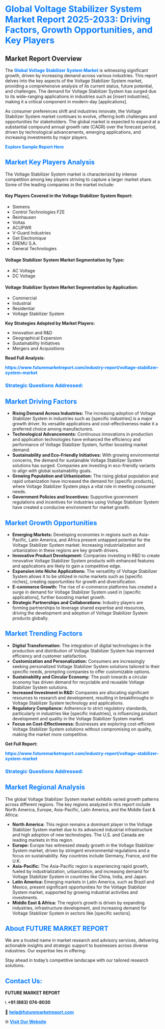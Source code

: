 <h1 style="color: #007BFF;">Global Voltage Stabilizer System Market Report 2025-2033: Driving Factors, Growth Opportunities, and Key Players</h1>

<section id="overview">
<h2>Market Report Overview</h2>
<p>The <a href="https://www.futuremarketreport.com/industry-report/voltage-stabilizer-system-market" style="color: #007BFF; text-decoration: none;"><strong>Global Voltage Stabilizer System Market</strong></a> is witnessing significant growth, driven by increasing demand across various industries. This report delves into the key aspects of the Voltage Stabilizer System market, providing a comprehensive analysis of its current status, future potential, and challenges. The demand for Voltage Stabilizer System has surged due to its wide-ranging applications in industries such as [insert industries], making it a critical component in modern-day [applications].</p>
<p>As consumer preferences shift and industries innovate, the Voltage Stabilizer System market continues to evolve, offering both challenges and opportunities for stakeholders. The global market is expected to expand at a substantial compound annual growth rate (CAGR) over the forecast period, driven by technological advancements, emerging applications, and increasing investments by major players.</p>
</section>

<section id="overview">
<p><a href="https://www.futuremarketreport.com/request-sample/reportId=128041" style="color: #007BFF; text-decoration: none;"><strong>Explore Sample Report Here</strong></a></p>
</section>

<section id="key-players">
<h2 style="color: #007BFF;">Market Key Players Analysis</h2>
<p>The Voltage Stabilizer System market is characterized by intense competition among key players striving to capture a larger market share. Some of the leading companies in the market include:</p>
<h4>Key Players Covered in the Voltage Stabilizer System Report:</h4>
<ul><li>Siemens</li><li>Control Technologies FZE</li><li>Reinhausen</li><li>Voltas</li><li>ACUPWR</li><li>V-Guard Industries</li><li>Get Electronique</li><li>EREMU S.A.</li><li>General Technologies</li></ul>
<h4>Voltage Stabilizer System Market Segmentation by Type:</h4>
<ul><li>AC Voltage</li><li>DC Voltage</li></ul>

<h4>Voltage Stabilizer System Market Segmentation by Application:</h4>
<ul><li>Commercial</li><li>Industrial</li><li>Residential</li><li>Voltage Stabilizer System</li></ul>
<p><strong>Key Strategies Adopted by Market Players:</strong></p>
<ul>
<li>Innovation and R&D</li>
<li>Geographical Expansion</li>
<li>Sustainability Initiatives</li>
<li>Mergers and Acquisitions</li>
</ul>
</section>

<section>
<p><strong>Read Full Analysis: </strong></p><a href="https://www.futuremarketreport.com/industry-report/voltage-stabilizer-system-market" style="color: #007BFF; text-decoration: none;"><strong>https://www.futuremarketreport.com/industry-report/voltage-stabilizer-system-market</strong></a>
<h3 style="color: #007BFF;">Strategic Questions Addressed:</h3>
</section>

<section id="driving-factors">
<h2 style="color: #007BFF;">Market Driving Factors</h2>
<ul>
<li><strong>Rising Demand Across Industries:</strong> The increasing adoption of Voltage Stabilizer System in industries such as [specific industries] is a major growth driver. Its versatile applications and cost-effectiveness make it a preferred choice among manufacturers.</li>
<li><strong>Technological Advancements:</strong> Continuous innovations in production and application technologies have enhanced the efficiency and performance of Voltage Stabilizer System, further boosting market demand.</li>
<li><strong>Sustainability and Eco-Friendly Initiatives:</strong> With growing environmental concerns, the demand for sustainable Voltage Stabilizer System solutions has surged. Companies are investing in eco-friendly variants to align with global sustainability goals.</li>
<li><strong>Growing Population and Urbanization:</strong> The rising global population and rapid urbanization have increased the demand for [specific products], where Voltage Stabilizer System plays a vital role in meeting consumer needs.</li>
<li><strong>Government Policies and Incentives:</strong> Supportive government regulations and incentives for industries using Voltage Stabilizer System have created a conducive environment for market growth.</li>
</ul>
</section>

<section id="growth-opportunities">
<h2 style="color: #007BFF;">Market Growth Opportunities</h2>
<ul>
<li><strong>Emerging Markets:</strong> Developing economies in regions such as Asia-Pacific, Latin America, and Africa present untapped potential for the Voltage Stabilizer System market. Increasing industrialization and urbanization in these regions are key growth drivers.</li>
<li><strong>Innovative Product Development:</strong> Companies investing in R&D to create innovative Voltage Stabilizer System products with enhanced features and applications are likely to gain a competitive edge.</li>
<li><strong>Expansion into Niche Applications:</strong> The versatility of Voltage Stabilizer System allows it to be utilized in niche markets such as [specific niches], creating opportunities for growth and diversification.</li>
<li><strong>E-commerce Growth:</strong> The rise of e-commerce platforms has created a surge in demand for Voltage Stabilizer System used in [specific applications], further boosting market growth.</li>
<li><strong>Strategic Partnerships and Collaborations:</strong> Industry players are forming partnerships to leverage shared expertise and resources, driving the development and adoption of Voltage Stabilizer System products globally.</li>
</ul>
</section>

<section id="trending-factors">
<h2 style="color: #007BFF;">Market Trending Factors</h2>
<ul>
<li><strong>Digital Transformation:</strong> The integration of digital technologies in the production and distribution of Voltage Stabilizer System has improved efficiency and customer satisfaction.</li>
<li><strong>Customization and Personalization:</strong> Consumers are increasingly seeking personalized Voltage Stabilizer System solutions tailored to their specific needs, prompting companies to offer customizable options.</li>
<li><strong>Sustainability and Circular Economy:</strong> The push towards a circular economy has driven demand for recyclable and reusable Voltage Stabilizer System solutions.</li>
<li><strong>Increased Investment in R&D:</strong> Companies are allocating significant resources to research and development, resulting in breakthroughs in Voltage Stabilizer System technology and applications.</li>
<li><strong>Regulatory Compliance:</strong> Adherence to strict regulatory standards, particularly in industries like [specific industries], is influencing product development and quality in the Voltage Stabilizer System market.</li>
<li><strong>Focus on Cost-Effectiveness:</strong> Businesses are exploring cost-efficient Voltage Stabilizer System solutions without compromising on quality, making the market more competitive.</li>
</ul>
</section>

<section>
<p><strong>Get Full Report: </strong></p><a href="https://www.futuremarketreport.com/industry-report/voltage-stabilizer-system-market" style="color: #007BFF; text-decoration: none;"><strong>https://www.futuremarketreport.com/industry-report/voltage-stabilizer-system-market</strong></a>
<h3 style="color: #007BFF;">Strategic Questions Addressed:</h3>
</section>


<section id="regional-analysis">
<h2 style="color: #007BFF;">Market Regional Analysis</h2>
<p>The global Voltage Stabilizer System market exhibits varied growth patterns across different regions. The key regions analyzed in this report include North America, Europe, Asia-Pacific, Latin America, and the Middle East & Africa:</p>
<ul>
<li><strong>North America:</strong> This region remains a dominant player in the Voltage Stabilizer System market due to its advanced industrial infrastructure and high adoption of new technologies. The U.S. and Canada are leading markets in this region.</li>
<li><strong>Europe:</strong> Europe has witnessed steady growth in the Voltage Stabilizer System market, driven by stringent environmental regulations and a focus on sustainability. Key countries include Germany, France, and the U.K.</li>
<li><strong>Asia-Pacific:</strong> The Asia-Pacific region is experiencing rapid growth, fueled by industrialization, urbanization, and increasing demand for Voltage Stabilizer System in countries like China, India, and Japan.</li>
<li><strong>Latin America:</strong> Emerging markets in Latin America, such as Brazil and Mexico, present significant opportunities for the Voltage Stabilizer System market, supported by growing industrial activities and investments.</li>
<li><strong>Middle East & Africa:</strong> The region’s growth is driven by expanding industries, infrastructure development, and increasing demand for Voltage Stabilizer System in sectors like [specific sectors].</li>
</ul>
</section>

<footer>
<h2 style="color: #007BFF;">About FUTURE MARKET REPORT</h2>
<p>We are a trusted name in market research and advisory services, delivering actionable insights and strategic support to businesses across diverse industries. Our expertise lies in offering:</p>

<p>Stay ahead in today’s competitive landscape with our tailored research solutions.</p>

<h2 style="color: #007BFF;">Contact Us:</h2>
<p><strong>FUTURE MARKET REPORT</strong></p>
<p>📞 <strong>+91 (883) 074-8030</strong></p>
<p>📧 <strong><a href="mailto:help@futuremarketreport.com" style="color: #007BFF;">help@futuremarketreport.com</a></strong></p>
<p>🌐 <strong><a href="https://www.futuremarketreport.com/" style="color: #007BFF;">Visit Our Website</a></strong></p>
</footer>